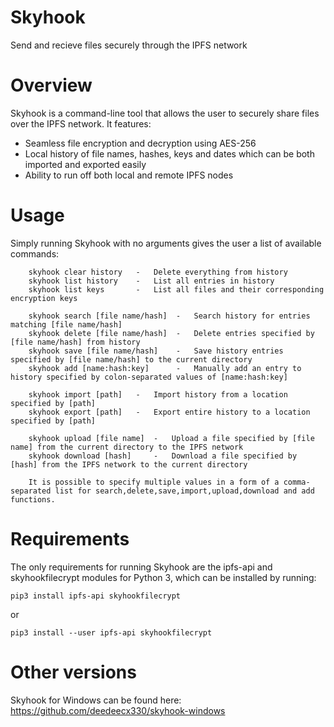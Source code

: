 # Skyhook
Send and recieve files securely through the IPFS network

# Overview
Skyhook is a command-line tool that allows the user to securely share files over the IPFS network.
It features:
-   Seamless file encryption and decryption using AES-256
-   Local history of file names, hashes, keys and dates which can be both imported and exported easily
-   Ability to run off both local and remote IPFS nodes

# Usage
Simply running Skyhook with no arguments gives the user a list of available commands:

```
    skyhook clear history   -   Delete everything from history
    skyhook list history    -   List all entries in history
    skyhook list keys       -   List all files and their corresponding encryption keys
    
    skyhook search [file name/hash]  -   Search history for entries matching [file name/hash]
    skyhook delete [file name/hash]  -   Delete entries specified by [file name/hash] from history
    skyhook save [file name/hash]    -   Save history entries specified by [file name/hash] to the current directory
    skyhook add [name:hash:key]      -   Manually add an entry to history specified by colon-separated values of [name:hash:key]
    
    skyhook import [path]   -   Import history from a location specified by [path]
    skyhook export [path]   -   Export entire history to a location specified by [path]
    
    skyhook upload [file name]  -   Upload a file specified by [file name] from the current directory to the IPFS network
    skyhook download [hash]     -   Download a file specified by [hash] from the IPFS network to the current directory	

    It is possible to specify multiple values in a form of a comma-separated list for search,delete,save,import,upload,download and add functions.
```

# Requirements
The only requirements for running Skyhook are the ipfs-api and skyhookfilecrypt modules for Python 3, which can be installed by running:

```
pip3 install ipfs-api skyhookfilecrypt
```

or

```
pip3 install --user ipfs-api skyhookfilecrypt
```
# Other versions
Skyhook for Windows can be found here: https://github.com/deedeecx330/skyhook-windows
